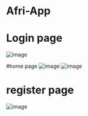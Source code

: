 # Afri-App

# Login page
![image](https://user-images.githubusercontent.com/94281852/177494444-0ad4388f-33fe-4162-8fed-25ea0be78430.png)


#home page 
![image](https://user-images.githubusercontent.com/94281852/177498999-6e97437c-166f-4762-b4e7-6178cb0af773.png)
![image](https://user-images.githubusercontent.com/94281852/177499107-109732f1-2b55-4628-94d2-84ae5621c0db.png)

# register page

![image](https://user-images.githubusercontent.com/94281852/177622647-5a9aab0d-d08b-4e02-a71f-28ead51d8864.png)
